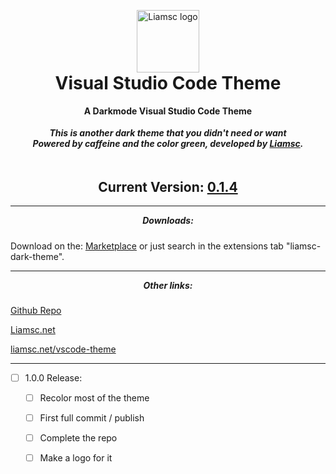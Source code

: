 
<p align="center" style="margin-bottom: 0px !important;">
  <img width="100" src="https://liamsc.net/img/icon-128.png" alt="Liamsc logo" align="center">
</p>
<h1 align="center" style="margin-top: 0px;">Visual Studio Code Theme</h1>
<h4 align="center" style="margin-top:5px;">A Darkmode Visual Studio Code Theme</h4>
<h5 align="center" style="margin-top:0px;">This is another dark theme that you didn't need or want
<br>Powered by caffeine and the color green, developed by <a href="https://github.com/liam-s-c">Liamsc</a>.</h5>
<h2 align="center" style="margin-top:10px"> <br>Current Version: <a href="https://github.com/Liam-s-c/vscode-dark-theme/releases/latest">0.1.4</a>
</h2>

----

<h5 align="center" style="margin-top:5px;">Downloads:</h5>

Download on the: [Marketplace](https://https://marketplace.visualstudio.com/items?itemName=Liamsc.liamsc-net-dark&ssr=false#overview) or just search in the extensions tab "liamsc-dark-theme".

----
<h5 align="center" style="margin-top:5px;">Other links:</h5>


[Github Repo](https://https://github.com/Liam-s-c/vscode-dark-theme)

[Liamsc.net](https://liamsc.net/)

[liamsc.net/vscode-theme](https://liamsc.net/projects/downloads/vscode-theme)

----

- [ ] 1.0.0 Release:
  - [ ] Recolor most of the theme
  - [ ] First full commit / publish
  - [ ] Complete the repo
  - [ ] Make a logo for it




